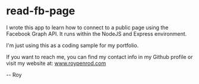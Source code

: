 # read-fb-page
I wrote this app to learn how to connect to a public page using the Facebook Graph API.  It runs within the NodeJS and Express environment.

I'm just using this as a coding sample for my portfolio.

If you want to reach me, you can find my contact info in my Github profile or visit my website at: www.roypenrod.com

-- Roy
